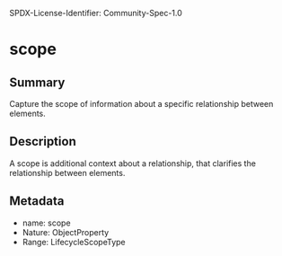 SPDX-License-Identifier: Community-Spec-1.0

# scope

## Summary

Capture the scope of information about a specific relationship between elements. 

## Description

A scope is additional context about a relationship, that clarifies the relationship between elements. 

## Metadata

- name: scope
- Nature: ObjectProperty
- Range: LifecycleScopeType

